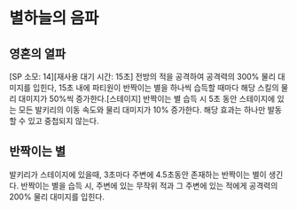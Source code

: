 # 별하늘의 음파

## 영혼의 열파

[SP 소모: 14][재사용 대기 시간: 15초] 전방의 적을 공격하여 공격력의 300% 물리 대미지를 입힌다, 15초 내에 파티원이 반짝이는 별을 하나씩 습득할 때마다 해당 스킬의 물리 대미지가 50%씩 증가한다.[스테이지] 반짝이는 별 습득 시 5초 동안 스테이지에 있는 모든 발키리의 이동 속도와 물리 대미지가 10% 증가한다. 해당 효과는 하나만 발동할 수 있고 중첩되지 않는다.

## 반짝이는 별

발키리가 스테이지에 있을때, 3초마다 주변에 4.5초동안 존재하는 반짝이는 별이 생긴다. 반짝이는 별을 습득 시, 주변에 있는 무작위 적과 그 주변에 있는 적에게 공격력의 200% 물리 대미지를 입힌다.
